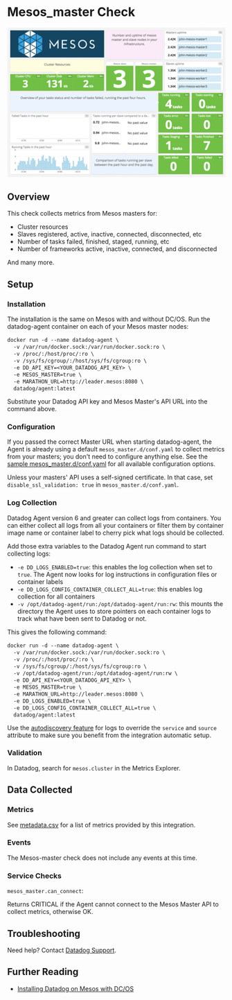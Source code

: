# Mesos_master Check

![Mesos master Dashboard][106]

## Overview

This check collects metrics from Mesos masters for:

* Cluster resources
* Slaves registered, active, inactive, connected, disconnected, etc
* Number of tasks failed, finished, staged, running, etc
* Number of frameworks active, inactive, connected, and disconnected

And many more.
## Setup
### Installation
The installation is the same on Mesos with and without DC/OS.
Run the datadog-agent container on each of your Mesos master nodes:

```
docker run -d --name datadog-agent \
  -v /var/run/docker.sock:/var/run/docker.sock:ro \
  -v /proc/:/host/proc/:ro \
  -v /sys/fs/cgroup/:/host/sys/fs/cgroup:ro \
  -e DD_API_KEY=<YOUR_DATADOG_API_KEY> \
  -e MESOS_MASTER=true \
  -e MARATHON_URL=http://leader.mesos:8080 \
  datadog/agent:latest
```

Substitute your Datadog API key and Mesos Master's API URL into the command above.

### Configuration

If you passed the correct Master URL when starting datadog-agent, the Agent is already using a default `mesos_master.d/conf.yaml` to collect metrics from your masters; you don't need to configure anything else. See the [sample mesos_master.d/conf.yaml][101] for all available configuration options.

Unless your masters' API uses a self-signed certificate. In that case, set `disable_ssl_validation: true` in `mesos_master.d/conf.yaml`.

### Log Collection

Datadog Agent version 6 and greater can collect logs from containers. You can either collect all logs from all your containers or filter them by container image name or container label to cherry pick what logs should be collected.

Add those extra variables to the Datadog Agent run command to start collecting logs:

* `-e DD_LOGS_ENABLED=true`: this enables the log collection when set to `true`. The Agent now looks for log instructions in configuration files or container labels
* `-e DD_LOGS_CONFIG_CONTAINER_COLLECT_ALL=true`: this enables log collection for all containers
* `-v /opt/datadog-agent/run:/opt/datadog-agent/run:rw`: this mounts the directory the Agent uses to store pointers on each container logs to track what have been sent to Datadog or not.

This gives the following command:

```
docker run -d --name datadog-agent \
  -v /var/run/docker.sock:/var/run/docker.sock:ro \
  -v /proc/:/host/proc/:ro \
  -v /sys/fs/cgroup/:/host/sys/fs/cgroup:ro \
  -v /opt/datadog-agent/run:/opt/datadog-agent/run:rw \
  -e DD_API_KEY=<YOUR_DATADOG_API_KEY> \
  -e MESOS_MASTER=true \
  -e MARATHON_URL=http://leader.mesos:8080 \
  -e DD_LOGS_ENABLED=true \
  -e DD_LOGS_CONFIG_CONTAINER_COLLECT_ALL=true \
  datadog/agent:latest
```

Use the [autodiscovery feature][105] for logs to override the `service` and `source` attribute to make sure you benefit from the integration automatic setup.

### Validation

In Datadog, search for `mesos.cluster` in the Metrics Explorer.

## Data Collected
### Metrics

See [metadata.csv][102] for a list of metrics provided by this integration.

### Events
The Mesos-master check does not include any events at this time.

### Service Checks

`mesos_master.can_connect`:

Returns CRITICAL if the Agent cannot connect to the Mesos Master API to collect metrics, otherwise OK.

## Troubleshooting
Need help? Contact [Datadog Support][103].

## Further Reading

* [Installing Datadog on Mesos with DC/OS][104]


[101]: https://github.com/DataDog/integrations-core/blob/master/mesos_master/datadog_checks/mesos_master/data/conf.yaml.example
[102]: https://github.com/DataDog/integrations-core/blob/master/mesos_master/metadata.csv
[103]: https://docs.datadoghq.com/help/
[104]: https://www.datadoghq.com/blog/deploy-datadog-dcos/
[105]: https://docs.datadoghq.com/logs/log_collection/docker/#option-2-autodiscovery
[106]: https://raw.githubusercontent.com/DataDog/integrations-core/master/mesos_master/images/mesos_dashboard.png

